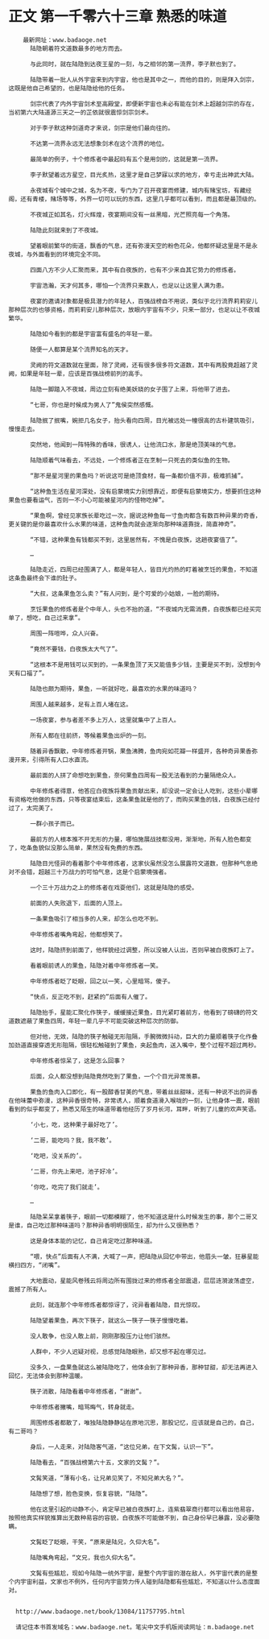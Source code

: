 # 正文 第一千零六十三章 熟悉的味道
        最新网址：www.badaoge.net
          陆隐朝着符文道数最多的地方而去。
      
          与此同时，就在陆隐到达夜王星的一刻，与之相邻的第一流界，李子默也到了。
      
          陆隐带着一批人从外宇宙来到内宇宙，他也是其中之一，而他的目的，则是拜入剑宗，这既是他自己希望的，也是陆隐给他的任务。
      
          剑宗代表了内外宇宙剑术至高殿堂，即便新宇宙也未必有能在剑术上超越剑宗的存在，当初第六大陆道源三天之一的芷依就很震惊剑宗剑术。
      
          对于李子默这种剑道奇才来说，剑宗是他们最向往的。
      
          不达第一流界永远无法想象剑术在这个流界的地位。
      
          最简单的例子，十个修炼者中最起码有五个是用剑的，这就是第一流界。
      
          李子默望着远方星空，目光炙热，这里才是自己梦寐以求的地方，幸亏走出神武大陆。
      
          永夜城有个城中之城，名为不夜，专门为了召开夜宴而修建，城内有赌宝坊，有藏经阁，还有青楼，赌场等等，外界一切可以玩的东西，这里几乎都可以看到，而且都是最顶级的。
      
          不夜城正如其名，灯火辉煌，夜宴期间没有一丝黑暗，光芒照亮每一个角落。
      
          陆隐此刻就来到了不夜城。
      
          望着眼前繁华的街道，飘香的气息，还有弥漫天空的粉色花朵，他都怀疑这里是不是永夜城，与外面看到的环境完全不同。
      
          四面八方不少人汇聚而来，其中有白夜族的，也有不少来自其它势力的修炼者。
      
          宇宙浩瀚，天才何其多，哪怕一个流界只来数人，也足以让这里人满为患。
      
          夜宴的邀请对象都是极具潜力的年轻人，百强战榜自不用说，类似于北行流界莉莉安儿那种层次的也够资格，而莉莉安儿那种层次，放眼内宇宙有不少，只来一部分，也足以让不夜城繁华。
      
          陆隐如今看到的都是宇宙富有盛名的年轻一辈。
      
          随便一人都算是某个流界知名的天才。
      
          灵阙的符文道数就在里面，除了灵阙，还有很多很多符文道数，其中有两股竟超越了灵阙，如果是年轻一辈，应该是百强战榜前列的高手。
      
          陆隐一脚踏入不夜城，周边立刻有绝美妖娆的女子围了上来，将他带了进去。
      
          “七哥，你也是时候成为男人了”鬼侯突然感慨。
      
          陆隐抿了抿嘴，婉拒几名女子，抬头看向四周，目光被远处一幢很高的古朴建筑吸引，慢慢走去。
      
          突然地，他闻到一阵特殊的香味，很诱人，让他流口水，那是绝顶美味的气息。
      
          陆隐顺着气味看去，不远处，一个修炼者正在烹制一只死去的类似鱼的生物。
      
          “那不是星河里的果鱼吗？听说这可是绝顶食材，每一条都价值不菲，极难抓捕”。
      
          “这种鱼生活在星河深处，没有启蒙境实力别想靠近，即便有启蒙境实力，想要抓住这种果鱼也要看运气，否则一不小心可能被星河内的怪物吃掉”。
      
          “果鱼啊，曾经见家族长辈吃过一次，据说这种鱼每一寸鱼肉都含有数百种异果的奇香，更关键的是你最喜欢什么水果的味道，这种鱼肉就会逐渐向那种味道靠拢，简直神奇”。
      
          “不错，这种果鱼有钱都买不到，这里居然有，不愧是白夜族，这趟夜宴值了”。
      
          …
      
          陆隐走近，四周已经围满了人，都是年轻人，皆目光灼热的盯着被烹饪的果鱼，不知道这条鱼最终会下谁的肚子。
      
          “大叔，这条果鱼怎么卖？”有人问到，是个可爱的小姑娘，一脸的期待。
      
          烹饪果鱼的修炼者是个中年人，头也不抬的道，“不夜城内无需消费，白夜族都已经买完单了，想吃，自己过来拿”。
      
          周围一阵喧哗，众人兴奋。
      
          “竟然不要钱，白夜族太大气了”。
      
          “这根本不是用钱可以买到的，一条果鱼顶了天又能值多少钱，主要是买不到，没想到今天有口福了”。
      
          陆隐也颇为期待，果鱼，一听就好吃，最喜欢的水果的味道吗？
      
          周围人越来越多，足有上百人堵在这。
      
          一场夜宴，参与者差不多上万人，这里就集中了上百人。
      
          所有人都在往前挤，等候着果鱼出炉的一刻。
      
          随着异香飘散，中年修炼者开锅，果鱼沸腾，鱼肉宛如花瓣一样盛开，各种奇异果香弥漫开来，引得所有人口水直流。
      
          最前面的人拼了命想吃到果鱼，奈何果鱼四周有一股无法看到的力量隔绝众人。
      
          中年修炼者得意，他答应白夜族将果鱼贡献出来，却没说一定会让人吃到，这些小辈哪有资格吃他做的东西，只等夜宴结束后，这条果鱼就是他的了，而购买果鱼的钱，白夜族已经付过了，太完美了。
      
          一群小孩子而已。
      
          最前方的人根本推不开无形的力量，哪怕施展战技都没用，渐渐地，所有人脸色都变了，吃条鱼貌似没那么简单，果然没有免费的东西。
      
          陆隐目光怪异的看着那个中年修炼者，这家伙虽然没怎么展露符文道数，但那种气息绝对不会错，超越三十万战力的可怕气息，这是个启蒙境强者。
      
          一个三十万战力之上的修炼者在戏耍他们，这就是陆隐的感受。
      
          前面的人失败退下，后面的人顶上。
      
          一条果鱼吸引了相当多的人来，却怎么也吃不到。
      
          中年修炼者嘴角弯起，他都想笑了。
      
          这时，陆隐挤到前面了，他样貌经过调整，所以没被人认出，否则早被白夜族盯上了。
      
          看着眼前诱人的果鱼，陆隐对着中年修炼者一笑。
      
          中年修炼者眨了眨眼，回之以一笑，心里暗骂，傻子。
      
          “快点，反正吃不到，赶紧的”后面有人催了。
      
          陆隐抬手，星能汇聚化作筷子，缓缓接近果鱼，目光紧盯着前方，他看到了磅礴的符文道数遮蔽了果鱼四周，年轻一辈几乎不可能突破这种层次的防御。
      
          但对他，无效，陆隐的筷子触碰无形阻隔，手腕微微抖动，巨大的力量顺着筷子化作叠加劲道直接穿透无形阻隔，很轻松触碰到了果鱼，夹起鱼肉，送入嘴中，整个过程不超过两秒。
      
          中年修炼者惊呆了，这是怎么回事？
      
          后面，众人都没想到陆隐竟然吃到了果鱼，一个个目光异常羡慕。
      
          果鱼的鱼肉入口即化，有一股醇香甘美的气息，带着丝丝甜味，还有一种说不出的异香在他味蕾中弥漫，这种异香很奇特，非常诱人，顺着食道滑入喉咙的一刻，让他身体一震，眼前看到的似乎都变了，熟悉又陌生的味道带着他经历了岁月长河，耳畔，听到了儿童的欢声笑语。
      
          ‘小七，吃，这种果子最好吃了’。
      
          ‘二哥，能吃吗？我，我不敢’。
      
          ‘吃吧，没关系的’。
      
          ‘二哥，你先上来吧，池子好冷’。
      
          ‘你吃，吃完了我们就走’。
      
          …
      
          陆隐呆呆拿着筷子，眼前一切都模糊了，他不知道这是什么时候发生的事，那个二哥又是谁，自己吃过那种味道吗？那种异香明明很陌生，却为什么又很熟悉？
      
          这是身体本能的记忆，自己肯定吃过那种味道。
      
          “喂，快点”后面有人不满，大喊了一声，把陆隐从回忆中带出，他眉头一皱，狂暴星能横扫四方，“闭嘴”。
      
          大地震动，星能风卷残云将周边所有围拢过来的修炼者全部震退，层层涟漪波荡虚空，震撼了所有人。
      
          此刻，就连那个中年修炼者都惊讶了，诧异看着陆隐，目光惊叹。
      
          陆隐望着果鱼，再次下筷子，就这么一筷子一筷子慢慢吃着。
      
          没人敢争，也没人敢上前，刚刚那股压力让他们骇然。
      
          人群中，不少人迟疑对视，总感觉陆隐眼熟，却又想不起在哪见过。
      
          没多久，一盘果鱼就这么被陆隐吃了，他体会到了那种异香，那种甘甜，却无法再进入回忆，无法体会到那种温暖。
      
          筷子消散，陆隐看着中年修炼者，“谢谢”。
      
          中年修炼者撇嘴，暗骂晦气，转身就走。
      
          周围修炼者都散了，唯独陆隐静静站在原地沉思，那股记忆，应该就是自己的，自己，有二哥吗？
      
          身后，一人走来，对陆隐客气道，“这位兄弟，在下文髯，认识一下”。
      
          陆隐看去，“百强战榜第六十五，文家的文髯？”。
      
          文髯笑道，“薄有小名，让兄弟见笑了，不知兄弟大名？”。
      
          陆隐想了想，脸色变换，恢复容貌，“陆隐”。
      
          他在这里引起的动静不小，肯定早已被白夜族盯上，连紫翡翠商行都可以看出他易容，按照他真实样貌推算出无数种易容的容貌，白夜族不可能做不到，自己身份早已暴露，没必要隐瞒。
      
          文髯眨了眨眼，干笑，“原来是陆兄，久仰大名”。
      
          陆隐嘴角弯起，“文兄，我也久仰大名”。
      
          文髯有些尴尬，现如今陆隐一统外宇宙，是整个内宇宙的潜在敌人，外宇宙代表的是整个内宇宙利益，文家也不例外，任何内宇宙势力传人碰到陆隐都有些尴尬，不知道以什么态度面对。
      
      
      http://www.badaoge.net/book/13084/11757795.html
      
      请记住本书首发域名：www.badaoge.net。笔尖中文手机版阅读网址：m.badaoge.net